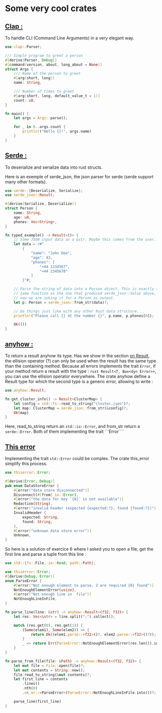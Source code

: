 # Some very cool crates

## [Clap :](https://docs.rs/clap/latest/clap/) 

To handle CLI (Command Line Arguments) in a very elegant way.

```rust
use clap::Parser;

/// Simple program to greet a person
#[derive(Parser, Debug)]
#[command(version, about, long_about = None)]
struct Args {
    /// Name of the person to greet
    #[arg(short, long)]
    name: String,

    /// Number of times to greet
    #[arg(short, long, default_value_t = 1)]
    count: u8,
}

fn main() {
    let args = Args::parse();

    for _ in 0..args.count {
        println!("Hello {}!", args.name)
    }
}
```
## [Serde :](https://serde.rs/)

To deserialize and serialize data into rust structs.

Here is an exemple of serde_json, the json parser for serde (serde support many other formats).

```rust
use serde::{Deserialize, Serialize};
use serde_json::Result;

#[derive(Serialize, Deserialize)]
struct Person {
    name: String,
    age: u8,
    phones: Vec<String>,
}

fn typed_example() -> Result<()> {
    // Some JSON input data as a &str. Maybe this comes from the user.
    let data = r#"
        {
            "name": "John Doe",
            "age": 43,
            "phones": [
                "+44 1234567",
                "+44 2345678"
            ]
        }"#;

    // Parse the string of data into a Person object. This is exactly the
    // same function as the one that produced serde_json::Value above, but
    // now we are asking it for a Person as output.
    let p: Person = serde_json::from_str(data)?;

    // Do things just like with any other Rust data structure.
    println!("Please call {} at the number {}", p.name, p.phones[0]);

    Ok(())
}
```

## [anyhow :](https://docs.rs/anyhow/latest/anyhow/)

To return a result anyhow its type.
Has we show in the section [on Result](./result_option.md), the ellision operator (?) can only be used when the result has the same type than the containing method. Because all errors implements the trait `Error`, if your method return a result with the type : ```rust Result<T, Box<dyn Error>>```, you can use the ellision operator everywhere. The crate anyhow define a Result type for which the second type is a generic error, allowing to write : 

```rust
use anyhow::Result;

fn get_cluster_info() -> Result<ClusterMap> {
    let config = std::fs::read_to_string("cluster.json")?;
    let map: ClusterMap = serde_json::from_str(&config)?;
    Ok(map)
}
```

Here, read_to_string return an `std::io::Error`, and from_str return a `serde::Error`. Both of them implementing the trait ```Error````

## [This error](https://docs.rs/thiserror/latest/thiserror/)

Implementing the trait `std::Error` could be complex. The crate this_error simplify this process.

```rust
use thiserror::Error;

#[derive(Error, Debug)]
pub enum DataStoreError {
    #[error("data store disconnected")]
    Disconnect(#[from] io::Error),
    #[error("the data for key `{0}` is not available")]
    Redaction(String),
    #[error("invalid header (expected {expected:?}, found {found:?})")]
    InvalidHeader {
        expected: String,
        found: String,
    },
    #[error("unknown data store error")]
    Unknown,
}
```

So here is a solution of exercice 6 where I asked you to open a file, get the first line and parse a tuple from this line :

```rust
use std::{fs::File, io::Read, path::Path};

use thiserror::Error;
#[derive(Debug, Error)]
enum ParseError {
    #[error("Not enough element to parse, 2 are required {0} found")]
    NotEnoughElementError(usize),
    #[error("Not enough line in  file")]
    NotEnoughLineInFile,
}

fn parse_line(line: &str) -> anyhow::Result<(f32, f32)> {
    let res: Vec<&str> = line.split(";").collect();

    match (res.get(0), res.get(1)) {
        (Some(elem1), Some(elem2)) => {
            return Ok((elem1.parse::<f32>()?, elem2.parse::<f32>()?));
        }
        _ => return Err(ParseError::NotEnoughElementError(res.len()).into()),
    }
}

fn parse_from_file(file: &Path) -> anyhow::Result<(f32, f32)> {
    let mut file = File::open(file)?;
    let mut contents = String::new();
    file.read_to_string(&mut contents)?;
    let first_line = contents
        .lines()
        .nth(0)
        .ok_or::<ParseError>(ParseError::NotEnoughLineInFile.into())?;

    parse_line(first_line)
}
```